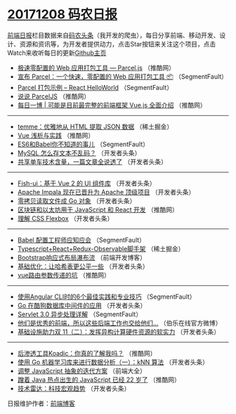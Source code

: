 # [20171208 码农日报](http://hao.caibaojian.com/date/2017/12/08)

[前端日报](http://caibaojian.com/c/news)栏目数据来自[码农头条](http://hao.caibaojian.com/)（我开发的爬虫），每日分享前端、移动开发、设计、资源和资讯等，为开发者提供动力，点击Star按钮来关注这个项目，点击Watch来收听每日的更新[Github主页](https://github.com/kujian/frontendDaily)
* [极速零配置的 Web 应用打包工具 — Parcel.js](http://hao.caibaojian.com/59048.html) （推酷网）
* [宣布 Parcel：一个快速，零配置的 Web 应用打包工具 📦](http://hao.caibaojian.com/59023.html) （SegmentFault）
* [Parcel 打包示例 &#8211; React HelloWorld](http://hao.caibaojian.com/59029.html) （SegmentFault）
* [说说 ParcelJS](http://hao.caibaojian.com/59043.html) （推酷网）
* [每日一博 | 可能是目前最完整的前端框架 Vue.js 全面介绍](http://hao.caibaojian.com/59049.html) （推酷网）

***
* [temme：优雅地从 HTML 提取 JSON 数据](http://hao.caibaojian.com/59062.html) （稀土掘金）
* [Vue 浅析与实践](http://hao.caibaojian.com/59051.html) （推酷网）
* [ES6和Babel你不知道的事儿](http://hao.caibaojian.com/59027.html) （SegmentFault）
* [MySQL 怎么存文本不乱码？](http://hao.caibaojian.com/58963.html) （开发者头条）
* [共享单车技术含量，一篇文章全说透了](http://hao.caibaojian.com/58957.html) （开发者头条）

***
* [Fish-ui：基于 Vue 2 的 UI 组件库](http://hao.caibaojian.com/58959.html) （开发者头条）
* [Apache Impala 现在已晋升为 Apache 顶级项目](http://hao.caibaojian.com/58971.html) （开发者头条）
* [零拷贝读取文件成 Go 对象](http://hao.caibaojian.com/58961.html) （开发者头条）
* [区块链和以太坊用于 JavaScript 和 React 开发](http://hao.caibaojian.com/59039.html) （推酷网）
* [理解 CSS Flexbox](http://hao.caibaojian.com/58962.html) （开发者头条）

***
* [Babel 配置工程师应知应会](http://hao.caibaojian.com/59028.html) （SegmentFault）
* [Typescript+React+Redux-Observable脚手架](http://hao.caibaojian.com/59063.html) （稀土掘金）
* [Bootstrap响应式布局瀑布流](http://hao.caibaojian.com/59097.html) （前端开发博客）
* [基础优化：让哈希表更公平一些](http://hao.caibaojian.com/58967.html) （开发者头条）
* [vue路由参数传递的坑](http://hao.caibaojian.com/59047.html) （推酷网）

***
* [使用Angular CLI时的6个最佳实践和专业技巧](http://hao.caibaojian.com/59024.html) （SegmentFault）
* [Go 在酷狗数据库中间件的应用](http://hao.caibaojian.com/58960.html) （开发者头条）
* [Servlet 3.0 异步处理详解](http://hao.caibaojian.com/59036.html) （SegmentFault）
* [他们是优秀的前端，所以这些后端工作也交给他们…](http://hao.caibaojian.com/59102.html) （伯乐在线官方微博）
* [基础设施助力双 11（二）：发挥异构计算硬件资源的软实力](http://hao.caibaojian.com/58972.html) （开发者头条）

***
* [后渗透工具Koadic：你真的了解我吗？](http://hao.caibaojian.com/59040.html) （推酷网）
* [使用 Go 机器学习库来进行数据分析（一）：kNN 算法](http://hao.caibaojian.com/58973.html) （开发者头条）
* [调整 JavaScript 抽象的迭代方案](http://hao.caibaojian.com/59093.html) （前端大全）
* [蹭着 Java 热点出生的 JavaScript 已经 22 岁了](http://hao.caibaojian.com/59041.html) （推酷网）
* [技术雷达：科技宏观趋势](http://hao.caibaojian.com/58974.html) （开发者头条）

日报维护作者：[前端博客](http://caibaojian.com/) 